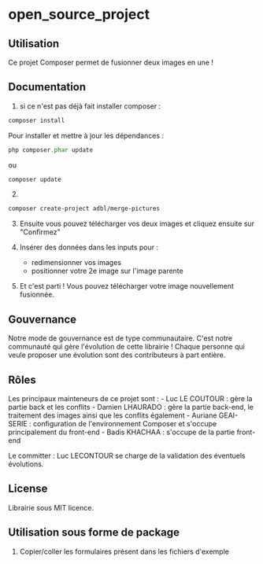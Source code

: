 # open_source_project
## Utilisation
Ce projet Composer permet de fusionner deux images en une !

## Documentation

1. si ce n'est pas déjà fait installer composer :
````php 
composer install 
````
Pour installer et mettre à jour les dépendances :
````php 
php composer.phar update
````
ou 
````php 
composer update
````

2. 
````bash 
composer create-project adbl/merge-pictures
````

3. Ensuite vous pouvez télécharger vos deux images et cliquez ensuite sur "Confirmez"

4. Insérer des données dans les inputs pour :
    - redimensionner vos images
    - positionner votre 2e image sur l'image parente

5. Et c'est parti ! Vous pouvez télécharger votre image nouvellement fusionnée.

## Gouvernance
Notre mode de gouvernance est de type communautaire. C'est notre communauté qui gère l'évolution de cette librairie ! 
Chaque personne qui veule proposer une évolution sont des contributeurs à part entière.
## Rôles
Les principaux mainteneurs de ce projet sont :
    - Luc LE COUTOUR : gère la partie back et les conflits
    - Damien LHAURADO : gère la partie back-end, le traitement des images ainsi que les conflits également
    - Auriane GEAI-SERIE : configuration de l'environnement Composer et s'occupe principalement du front-end 
    - Badis KHACHAA : s'occupe de la partie front-end 

Le committer : Luc LECONTOUR se charge de la validation des éventuels évolutions.

## License 
Librairie sous MIT licence.

## Utilisation sous forme de package

1) Copier/coller les formulaires présent dans les fichiers d'exemple 



